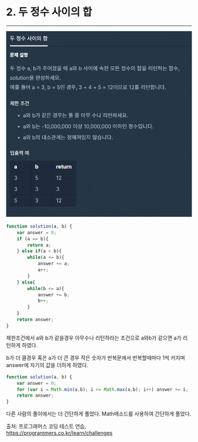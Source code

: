 # 2. 두 정수 사이의 합
---

![두 정수 사이의 합 이미지](../Images/알고리즘/두_정수_사이의_합.gif)

```js
function solution(a, b) {
    var answer = 0;
    if (a == b){
        return a;
    } else if(a < b){
        while(a <= b){
            answer += a;
            a++;
        }
    } else{
        while(b <= a){
            answer += b;
            b++;
        }
    }
    return answer;
}
```

제한조건에서 a와 b가 같을경우 아무수나 리턴하라는 조건으로
a와b가 같으면 a가 리턴하게 하였다.

b가 더 클경우 혹은 a가 더 큰 경우 작은 숫자가 반복문에서 반복할때마다 1씩 커지며<br>
answer에 자기의 값을 더하게 하였다.

```js
function solution(a, b) {
    var answer = 0;
    for (var i = Math.min(a,b); i <= Math.max(a,b); i++) answer += i;
    return answer;
}
```
다른 사람의 풀이에서는 더 간단하게 풀었다.
Math매소드를 사용하여 간단하게 풀었다.

출처: 프로그래머스 코딩 테스트 연습, https://programmers.co.kr/learn/challenges
